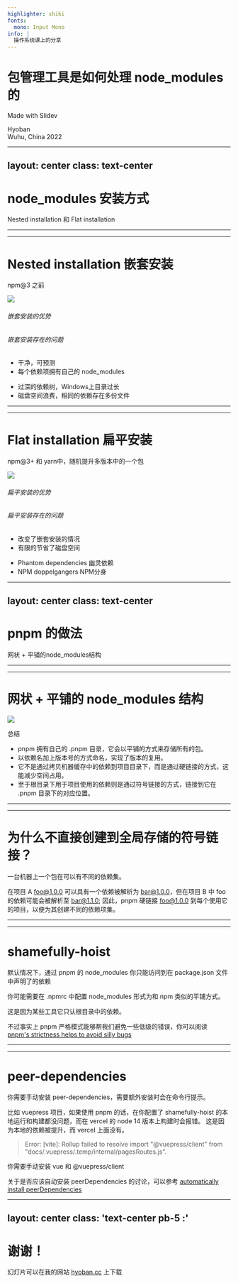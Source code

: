 ```yaml
---
highlighter: shiki
fonts:
  mono: Input Mono
info: |
  操作系统课上的分享
---
```


# 包管理工具是如何处理 node_modules 的

Made with Slidev

<div class="abs-bl !mx-14 my-12 flex flex-col">
  <div class="mb-3 uppercase tracking-widest font-500">
  Hyoban
  </div>
  <div class="text-md opacity-50">Wuhu, China 2022</div>
</div>

<style>
p {
  @apply text-xl;
}
</style>

---
layout: center
class: text-center
---

# node_modules 安装方式

Nested installation 和 Flat installation

---
---

# Nested installation 嵌套安装

npm@3 之前

<img v-motion-slide-visible-left v-click-hide class="h-64" src="https://user-images.githubusercontent.com/38493346/168409843-67246227-2db6-4ff8-86cc-00377ba70fc1.png">

<div class="grid grid-cols-2 gap-x-4 gap-y-4">

<v-after>

###### 嵌套安装的优势

###### 嵌套安装存在的问题

</v-after>

<v-clicks>

- 干净，可预测
- 每个依赖项拥有自己的 node_modules

</v-clicks>

<v-clicks>

- 过深的依赖树，Windows上目录过长
- 磁盘空间浪费，相同的依赖存在多份文件

</v-clicks>

</div>

---
---

# Flat installation 扁平安装

npm@3+ 和 yarn中，随机提升多版本中的一个包

<img v-motion-slide-visible-left v-click-hide class="h-64 pb-10" src="https://user-images.githubusercontent.com/38493346/168409780-67eb383b-39bd-47e6-9d36-9c4c4d1f8503.png">

<div class="grid grid-cols-2 gap-x-4 gap-y-4">

<v-after>

###### 扁平安装的优势

###### 扁平安装存在的问题

</v-after>

<v-clicks>

- 改变了嵌套安装的情况
- 有限的节省了磁盘空间

</v-clicks>

<v-clicks>

- Phantom dependencies 幽灵依赖
- NPM doppelgangers NPM分身

</v-clicks>

</div>

---
layout: center
class: text-center
---

# pnpm 的做法

网状 + 平铺的node_modules结构

---
---

# 网状 + 平铺的 node_modules 结构

<img
  v-click-hide
  v-motion-slide-visible-top
  class="py-4 w-4/5" 
  src="https://pnpm.io/zh/assets/images/node-modules-structure-8ab301ddaed3b7530858b233f5b3be57.jpg">

<v-after>
<div class="mt-10"></div>
<p>总结</p>
<ul>
  <li>pnpm 拥有自己的 .pnpm 目录，它会以平铺的方式来存储所有的包。</li>
  <li>以依赖名加上版本号的方式命名，实现了版本的复用。</li>
  <li>它不是通过拷贝机器缓存中的依赖到项目目录下，而是通过硬链接的方式，这能减少空间占用。</li>
  <li>至于根目录下用于项目使用的依赖则是通过符号链接的方式，链接到它在 .pnpm 目录下的对应位置。</li>
</ul>
</v-after>

---
---

# 为什么不直接创建到全局存储的符号链接？

一台机器上一个包在可以有不同的依赖集。

在项目 A foo@1.0.0 可以具有一个依赖被解析为 bar@1.0.0，但在项目 B 中 foo 的依赖可能会被解析至 bar@1.1.0; 因此，pnpm 硬链接 foo@1.0.0 到每个使用它的项目，以便为其创建不同的依赖项集。

---
---

# shamefully-hoist

默认情况下，通过 pnpm 的 node_modules 你只能访问到在 package.json 文件中声明了的依赖

你可能需要在 .npmrc 中配置 node_modules 形式为和 npm 类似的平铺方式。

这是因为某些工具它只认根目录中的依赖。

不过事实上 pnpm 严格模式能够帮我们避免一些低级的错误，你可以阅读 [pnpm's strictness helps to avoid silly bugs](https://www.kochan.io/nodejs/pnpms-strictness-helps-to-avoid-silly-bugs.html)

---
---

# peer-dependencies

你需要手动安装 peer-dependencies，需要额外安装时会在命令行提示。

比如 vuepress 项目，如果使用 pnpm 的话，在你配置了 shamefully-hoist 的本地运行和构建都没问题，而在 vercel 的 node 14 版本上构建时会报错。
这是因为本地的依赖被提升，而 vercel 上面没有。

> Error: [vite]: Rollup failed to resolve import "@vuepress/client" from "docs/.vuepress/.temp/internal/pagesRoutes.js".

你需要手动安装 vue 和 @vuepress/client

关于是否应该自动安装 peerDependencies 的讨论，可以参考 [automatically install peerDependencies](https://github.com/pnpm/pnpm/discussions/3995)


---
layout: center
class: 'text-center pb-5 :'
---

# 谢谢！

幻灯片可以在我的网站 [hyoban.cc](https://hyoban.cc) 上下载
